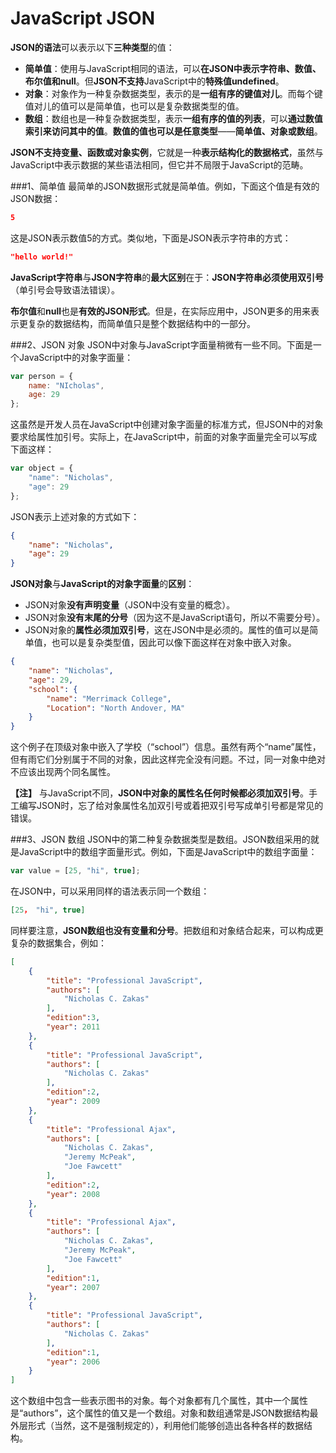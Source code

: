 JavaScript JSON
=========

**JSON的语法**可以表示以下**三种类型**的值：
- **简单值**：使用与JavaScript相同的语法，可以**在JSON中表示字符串、数值、布尔值和null**。但**JSON不支持**JavaScript中的**特殊值undefined**。
- **对象**：对象作为一种复杂数据类型，表示的是**一组有序的键值对儿**。而每个键值对儿的值可以是简单值，也可以是复杂数据类型的值。
- **数组**：数组也是一种复杂数据类型，表示**一组有序的值的列表**，可以**通过数值索引来访问其中的值**。**数值的值也可以是任意类型**——**简单值、对象或数组**。

**JSON不支持变量、函数或对象实例**，它就是一种**表示结构化的数据格式**，虽然与JavaScript中表示数据的某些语法相同，但它并不局限于JavaScript的范畴。

###1、简单值
最简单的JSON数据形式就是简单值。例如，下面这个值是有效的JSON数据：
```json
5
```
这是JSON表示数值5的方式。类似地，下面是JSON表示字符串的方式：
```json
"hello world!"
```
**JavaScript字符串**与**JSON字符串**的**最大区别**在于：**JSON字符串必须使用双引号**（单引号会导致语法错误）。

**布尔值**和**null**也是**有效的JSON形式**。但是，在实际应用中，JSON更多的用来表示更复杂的数据结构，而简单值只是整个数据结构中的一部分。

###2、JSON 对象
JSON中对象与JavaScript字面量稍微有一些不同。下面是一个JavaScript中的对象字面量：
```javascript
var person = {
    name: "NIcholas",
    age: 29
};
```
这虽然是开发人员在JavaScript中创建对象字面量的标准方式，但JSON中的对象要求给属性加引号。实际上，在JavaScript中，前面的对象字面量完全可以写成下面这样：
```javascript
var object = {
    "name": "Nicholas",
    "age": 29
};
```
JSON表示上述对象的方式如下：
```json
{
    "name": "Nicholas",
    "age": 29
}
```
**JSON对象**与**JavaScript的对象字面量**的**区别**：
- JSON对象**没有声明变量**（JSON中没有变量的概念）。
- JSON对象**没有末尾的分号**（因为这不是JavaScript语句，所以不需要分号）。
- JSON对象的**属性必须加双引号**，这在JSON中是必须的。属性的值可以是简单值，也可以是复杂类型值，因此可以像下面这样在对象中嵌入对象。

```json
{
    "name": "Nicholas",
    "age": 29,
    "school": {
        "name": "Merrimack College",
        "Location": "North Andover, MA"
    }
}
```
这个例子在顶级对象中嵌入了学校（“school”）信息。虽然有两个“name”属性，但有雨它们分别属于不同的对象，因此这样完全没有问题。不过，同一对象中绝对不应该出现两个同名属性。

**【注】**  与JavaScript不同，**JSON中对象的属性名任何时候都必须加双引号**。手工编写JSON时，忘了给对象属性名加双引号或着把双引号写成单引号都是常见的错误。

###3、JSON 数组
JSON中的第二种复杂数据类型是数组。JSON数组采用的就是JavaScript中的数组字面量形式。例如，下面是JavaScript中的数组字面量：
```javascript
var value = [25, "hi", true];
```
在JSON中，可以采用同样的语法表示同一个数组：
```json
[25， "hi", true]
```
同样要注意，**JSON数组也没有变量和分号**。把数组和对象结合起来，可以构成更复杂的数据集合，例如：
```json
[
    {
        "title": "Professional JavaScript",
        "authors": [
            "Nicholas C. Zakas"
        ],
        "edition":3,
        "year": 2011
    },
    {
        "title": "Professional JavaScript",
        "authors": [
            "Nicholas C. Zakas"
        ],
        "edition":2,
        "year": 2009
    },
    {
        "title": "Professional Ajax",
        "authors": [
            "Nicholas C. Zakas",
            "Jeremy McPeak",
            "Joe Fawcett"
        ],
        "edition":2,
        "year": 2008
    },
    {
        "title": "Professional Ajax",
        "authors": [
            "Nicholas C. Zakas",
            "Jeremy McPeak",
            "Joe Fawcett"
        ],
        "edition":1,
        "year": 2007
    },
    {
        "title": "Professional JavaScript",
        "authors": [
            "Nicholas C. Zakas"
        ],
        "edition":1,
        "year": 2006
    }
]
```
这个数组中包含一些表示图书的对象。每个对象都有几个属性，其中一个属性是“authors”，这个属性的值又是一个数组。对象和数组通常是JSON数据结构最外层形式（当然，这不是强制规定的），利用他们能够创造出各种各样的数据结构。
